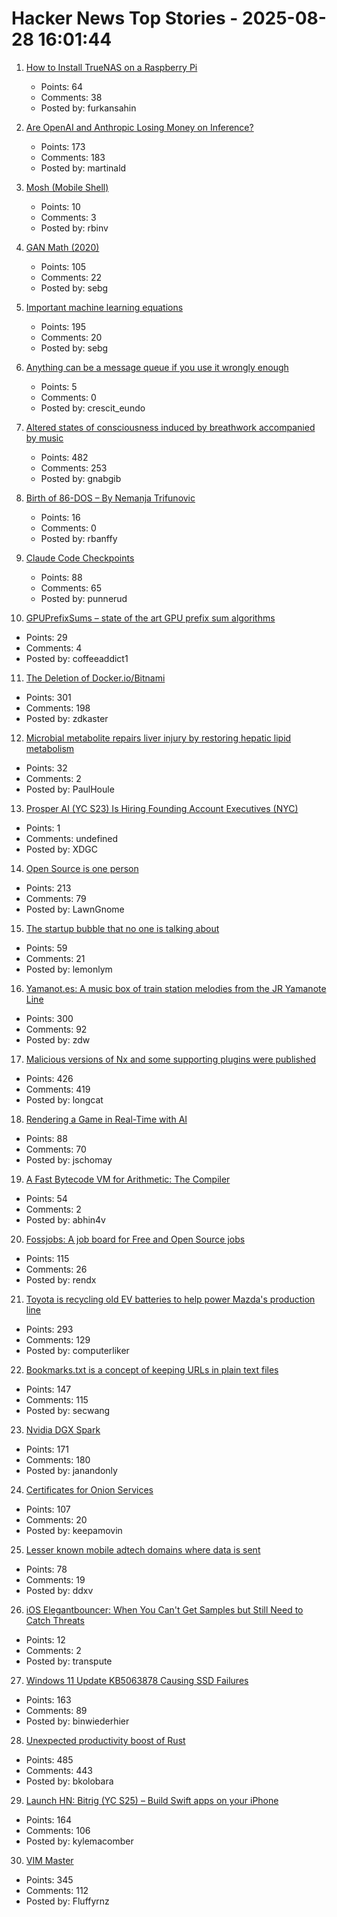 # Hacker News Top Stories - 2025-08-28 16:01:44

1. [How to Install TrueNAS on a Raspberry Pi](https://www.jeffgeerling.com/blog/2025/how-install-truenas-on-raspberry-pi)
   - Points: 64
   - Comments: 38
   - Posted by: furkansahin

2. [Are OpenAI and Anthropic Losing Money on Inference?](https://martinalderson.com/posts/are-openai-and-anthropic-really-losing-money-on-inference/)
   - Points: 173
   - Comments: 183
   - Posted by: martinald

3. [Mosh (Mobile Shell)](https://mosh.org)
   - Points: 10
   - Comments: 3
   - Posted by: rbinv

4. [GAN Math (2020)](https://jaketae.github.io/study/gan-math/)
   - Points: 105
   - Comments: 22
   - Posted by: sebg

5. [Important machine learning equations](https://chizkidd.github.io//2025/05/30/machine-learning-key-math-eqns/)
   - Points: 195
   - Comments: 20
   - Posted by: sebg

6. [Anything can be a message queue if you use it wrongly enough](https://xeiaso.net/blog/anything-message-queue)
   - Points: 5
   - Comments: 0
   - Posted by: crescit_eundo

7. [Altered states of consciousness induced by breathwork accompanied by music](https://journals.plos.org/plosone/article?id=10.1371/journal.pone.0329411)
   - Points: 482
   - Comments: 253
   - Posted by: gnabgib

8. [Birth of 86-DOS – By Nemanja Trifunovic](https://nemanjatrifunovic.substack.com/p/birth-of-86-dos)
   - Points: 16
   - Comments: 0
   - Posted by: rbanffy

9. [Claude Code Checkpoints](https://claude-checkpoints.com/)
   - Points: 88
   - Comments: 65
   - Posted by: punnerud

10. [GPUPrefixSums – state of the art GPU prefix sum algorithms](https://github.com/b0nes164/GPUPrefixSums)
   - Points: 29
   - Comments: 4
   - Posted by: coffeeaddict1

11. [The Deletion of Docker.io/Bitnami](https://community.broadcom.com/tanzu/blogs/beltran-rueda-borrego/2025/08/18/how-to-prepare-for-the-bitnami-changes-coming-soon)
   - Points: 301
   - Comments: 198
   - Posted by: zdkaster

12. [Microbial metabolite repairs liver injury by restoring hepatic lipid metabolism](https://journals.asm.org/doi/10.1128/mbio.01718-25)
   - Points: 32
   - Comments: 2
   - Posted by: PaulHoule

13. [Prosper AI (YC S23) Is Hiring Founding Account Executives (NYC)](https://jobs.ashbyhq.com/prosper-ai/29684590-4cec-4af2-bb69-eb5c6d595fb8)
   - Points: 1
   - Comments: undefined
   - Posted by: XDGC

14. [Open Source is one person](https://opensourcesecurity.io/2025/08-oss-one-person/)
   - Points: 213
   - Comments: 79
   - Posted by: LawnGnome

15. [The startup bubble that no one is talking about](https://tj401.com/blog/formd/index.html)
   - Points: 59
   - Comments: 21
   - Posted by: lemonlym

16. [Yamanot.es: A music box of train station melodies from the JR Yamanote Line](https://yamanot.es/)
   - Points: 300
   - Comments: 92
   - Posted by: zdw

17. [Malicious versions of Nx and some supporting plugins were published](https://github.com/nrwl/nx/security/advisories/GHSA-cxm3-wv7p-598c)
   - Points: 426
   - Comments: 419
   - Posted by: longcat

18. [Rendering a Game in Real-Time with AI](https://blog.jeffschomay.com/rendering-a-game-in-real-time-with-ai)
   - Points: 88
   - Comments: 70
   - Posted by: jschomay

19. [A Fast Bytecode VM for Arithmetic: The Compiler](https://abhinavsarkar.net/posts/arithmetic-bytecode-vm-compiler/)
   - Points: 54
   - Comments: 2
   - Posted by: abhin4v

20. [Fossjobs: A job board for Free and Open Source jobs](https://www.fossjobs.net/)
   - Points: 115
   - Comments: 26
   - Posted by: rendx

21. [Toyota is recycling old EV batteries to help power Mazda's production line](https://www.thedrive.com/news/toyota-is-recycling-old-ev-batteries-to-help-power-mazdas-production-line)
   - Points: 293
   - Comments: 129
   - Posted by: computerliker

22. [Bookmarks.txt is a concept of keeping URLs in plain text files](https://github.com/soulim/bookmarks.txt)
   - Points: 147
   - Comments: 115
   - Posted by: secwang

23. [Nvidia DGX Spark](https://www.nvidia.com/en-us/products/workstations/dgx-spark/)
   - Points: 171
   - Comments: 180
   - Posted by: janandonly

24. [Certificates for Onion Services](https://onionservices.torproject.org/research/proposals/usability/certificates/)
   - Points: 107
   - Comments: 20
   - Posted by: keepamovin

25. [Lesser known mobile adtech domains where data is sent](https://jamesoclaire.com/2025/08/28/uncovering-lesser-known-mobile-adtech-domains/)
   - Points: 78
   - Comments: 19
   - Posted by: ddxv

26. [iOS Elegantbouncer: When You Can't Get Samples but Still Need to Catch Threats](https://www.msuiche.com/posts/elegantbouncer-when-you-cant-get-the-samples-but-still-need-to-catch-the-threat/)
   - Points: 12
   - Comments: 2
   - Posted by: transpute

27. [Windows 11 Update KB5063878 Causing SSD Failures](https://old.reddit.com/r/msp/comments/1n1sgxx/windows_11_update_kb5063878_causing_ssd_failures/)
   - Points: 163
   - Comments: 89
   - Posted by: binwiederhier

28. [Unexpected productivity boost of Rust](https://lubeno.dev/blog/rusts-productivity-curve)
   - Points: 485
   - Comments: 443
   - Posted by: bkolobara

29. [Launch HN: Bitrig (YC S25) – Build Swift apps on your iPhone](undefined)
   - Points: 164
   - Comments: 106
   - Posted by: kylemacomber

30. [VIM Master](https://github.com/renzorlive/vimmaster)
   - Points: 345
   - Comments: 112
   - Posted by: Fluffyrnz

